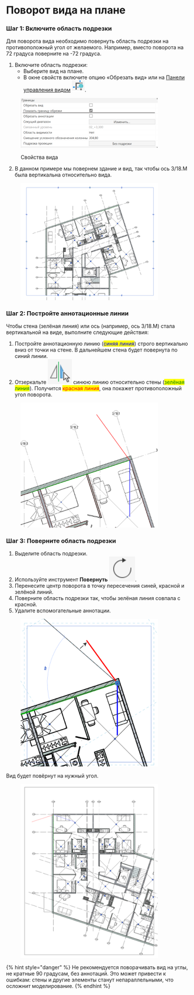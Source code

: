 # Поворот вида на плане

### Шаг 1: Включите область подрезки

Для поворота вида необходимо повернуть область подрезки на противоположный угол от желаемого. Например, вместо поворота на 72 градуса поверните на -72 градуса.

1. Включите область подрезки:
   * Выберите вид на плане.
   * В окне свойств включите опцию «Обрезать вид» или на [Панели управления видом](https://help.autodesk.com/view/RVT/2017/RUS/?guid=GUID-42872B9F-A4DE-472A-A88C-77879ACEC93E) <img src="../../../.gitbook/assets/image (3).png" alt="" data-size="line">.

<div align="left"><figure><img src="../../../.gitbook/assets/image (5).png" alt="" width="375"><figcaption><p>Свойства вида</p></figcaption></figure></div>

2. В данном примере мы повернем здание и вид, так чтобы ось 3/18.М была вертикальна относительно вида.

<div align="left"><figure><img src="../../../.gitbook/assets/image (13).png" alt="" width="375"><figcaption></figcaption></figure></div>

### Шаг 2: Постройте аннотационные линии

Чтобы стена (зелёная линия) или ось (например, ось 3/18.М) стала вертикальной на виде, выполните следующие действия:

1. Постройте аннотационную линию (<mark style="color:blue;">синяя линия</mark>) строго вертикально вниз от точки на стене. В дальнейшем стена будет повернута по синий линии.
2. Отзеркальте <img src="../../../.gitbook/assets/image (3) (1).png" alt="" data-size="line"> синюю линию относительно стены (<mark style="color:green;">зелёная линия</mark>). Получится <mark style="color:red;">красная линия</mark>, она покажет противоположный угол поворота.

<div align="left"><figure><img src="../../../.gitbook/assets/image (9).png" alt="" width="375"><figcaption></figcaption></figure></div>

### Шаг 3: Поверните область подрезки

1. Выделите область подрезки.
2. Используйте инструмент **Повернуть** <img src="../../../.gitbook/assets/image (2) (1).png" alt="" data-size="line">.
3. Перенесите центр поворота в точку пересечения синей, красной и зелёной линий.
4. Поверните область подрезки так, чтобы зелёная линия совпала с красной.
5. Удалите вспомогательные аннотации.

<div align="left"><figure><img src="../../../.gitbook/assets/image (6).png" alt="" width="375"><figcaption></figcaption></figure></div>

Вид будет повёрнут на нужный угол.

<div align="left"><figure><img src="../../../.gitbook/assets/image (12).png" alt="" width="375"><figcaption></figcaption></figure></div>

{% hint style="danger" %}
Не рекомендуется поворачивать вид на углы, не кратные 90 градусам, без аннотаций. Это может привести к ошибкам: стены и другие элементы станут непараллельными, что осложнит моделирование.
{% endhint %}
